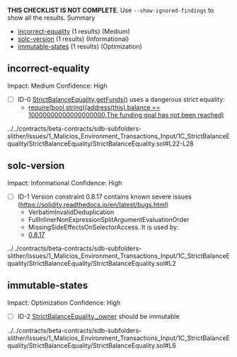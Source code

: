 **THIS CHECKLIST IS NOT COMPLETE**. Use `--show-ignored-findings` to show all the results.
Summary
 - [incorrect-equality](#incorrect-equality) (1 results) (Medium)
 - [solc-version](#solc-version) (1 results) (Informational)
 - [immutable-states](#immutable-states) (1 results) (Optimization)
## incorrect-equality
Impact: Medium
Confidence: High
 - [ ] ID-0
[StrictBalanceEquality.getFunds()](../../contracts/beta-contracts/sdb-subfolders-slither/Issues/1_Malicios_Environment_Transactions_Input/1C_StrictBalanceEquality/StrictBalanceEquality/StrictBalanceEquality.sol#L22-L28) uses a dangerous strict equality:
	- [require(bool,string)(address(this).balance == 10000000000000000000,The funding goal has not been reached)](../../contracts/beta-contracts/sdb-subfolders-slither/Issues/1_Malicios_Environment_Transactions_Input/1C_StrictBalanceEquality/StrictBalanceEquality/StrictBalanceEquality.sol#L23-L26)

../../contracts/beta-contracts/sdb-subfolders-slither/Issues/1_Malicios_Environment_Transactions_Input/1C_StrictBalanceEquality/StrictBalanceEquality/StrictBalanceEquality.sol#L22-L28


## solc-version
Impact: Informational
Confidence: High
 - [ ] ID-1
Version constraint 0.8.17 contains known severe issues (https://solidity.readthedocs.io/en/latest/bugs.html)
	- VerbatimInvalidDeduplication
	- FullInlinerNonExpressionSplitArgumentEvaluationOrder
	- MissingSideEffectsOnSelectorAccess.
It is used by:
	- [0.8.17](../../contracts/beta-contracts/sdb-subfolders-slither/Issues/1_Malicios_Environment_Transactions_Input/1C_StrictBalanceEquality/StrictBalanceEquality/StrictBalanceEquality.sol#L2)

../../contracts/beta-contracts/sdb-subfolders-slither/Issues/1_Malicios_Environment_Transactions_Input/1C_StrictBalanceEquality/StrictBalanceEquality/StrictBalanceEquality.sol#L2


## immutable-states
Impact: Optimization
Confidence: High
 - [ ] ID-2
[StrictBalanceEquality._owner](../../contracts/beta-contracts/sdb-subfolders-slither/Issues/1_Malicios_Environment_Transactions_Input/1C_StrictBalanceEquality/StrictBalanceEquality/StrictBalanceEquality.sol#L6) should be immutable 

../../contracts/beta-contracts/sdb-subfolders-slither/Issues/1_Malicios_Environment_Transactions_Input/1C_StrictBalanceEquality/StrictBalanceEquality/StrictBalanceEquality.sol#L6


